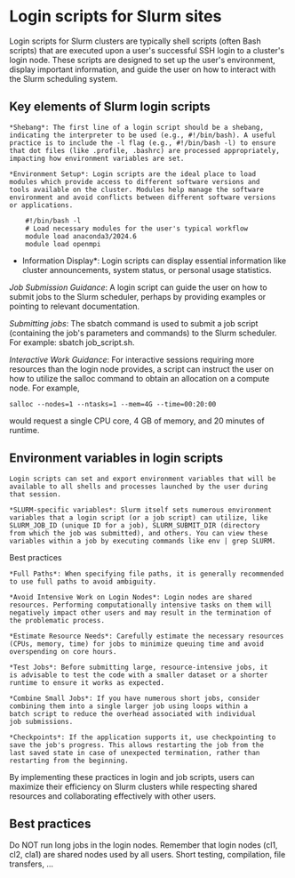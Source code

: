 # Login scripts for Slurm sites

Login scripts for Slurm clusters are typically shell scripts (often
Bash scripts) that are executed upon a user's successful SSH login to a
cluster's login node. These scripts are designed to set up the user's
environment, display important information, and guide the user on how
to interact with the Slurm scheduling system.

## Key elements of Slurm login scripts

    *Shebang*: The first line of a login script should be a shebang,
    indicating the interpreter to be used (e.g., #!/bin/bash). A useful
    practice is to include the -l flag (e.g., #!/bin/bash -l) to ensure
    that dot files (like .profile, .bashrc) are processed appropriately,
    impacting how environment variables are set.

    *Environment Setup*: Login scripts are the ideal place to load
    modules which provide access to different software versions and
    tools available on the cluster. Modules help manage the software
    environment and avoid conflicts between different software versions
    or applications.

        #!/bin/bash -l
        # Load necessary modules for the user's typical workflow
        module load anaconda3/2024.6
        module load openmpi

* Information Display*: Login scripts can display essential information
like cluster announcements, system status, or personal usage statistics.

*Job Submission Guidance*: A login script can guide the user on how to
submit jobs to the Slurm scheduler, perhaps by providing examples or
pointing to relevant documentation.

*Submitting jobs*: The sbatch command is used to submit a job script
(containing the job's parameters and commands) to the Slurm scheduler. For
example: sbatch job_script.sh.

*Interactive Work Guidance*: For interactive sessions requiring more
resources than the login node provides, a script can instruct the
user on how to utilize the salloc command to obtain an allocation
on a compute node. For example, 

    salloc --nodes=1 --ntasks=1 --mem=4G --time=00:20:00

would request a single CPU core, 4 GB of memory, and 20 minutes of
runtime.

## Environment variables in login scripts

    Login scripts can set and export environment variables that will be
    available to all shells and processes launched by the user during
    that session.

    *SLURM-specific variables*: Slurm itself sets numerous environment
    variables that a login script (or a job script) can utilize, like
    SLURM_JOB_ID (unique ID for a job), SLURM_SUBMIT_DIR (directory
    from which the job was submitted), and others. You can view these
    variables within a job by executing commands like env | grep SLURM.


Best practices

    *Full Paths*: When specifying file paths, it is generally recommended
    to use full paths to avoid ambiguity.

    *Avoid Intensive Work on Login Nodes*: Login nodes are shared
    resources. Performing computationally intensive tasks on them will
    negatively impact other users and may result in the termination of
    the problematic process.

    *Estimate Resource Needs*: Carefully estimate the necessary resources
    (CPUs, memory, time) for jobs to minimize queuing time and avoid
    overspending on core hours.

    *Test Jobs*: Before submitting large, resource-intensive jobs, it
    is advisable to test the code with a smaller dataset or a shorter
    runtime to ensure it works as expected.

    *Combine Small Jobs*: If you have numerous short jobs, consider
    combining them into a single larger job using loops within a
    batch script to reduce the overhead associated with individual
    job submissions.

    *Checkpoints*: If the application supports it, use checkpointing to
    save the job's progress. This allows restarting the job from the
    last saved state in case of unexpected termination, rather than
    restarting from the beginning.


By implementing these practices in login and job scripts, users can
maximize their efficiency on Slurm clusters while respecting shared
resources and collaborating effectively with other users.

## Best practices 

Do NOT run long jobs in the login nodes. Remember that login nodes (cl1,
cl2, cla1) are shared nodes used by all users. Short testing, compilation,
file transfers, ...

